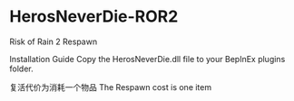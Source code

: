 # HerosNeverDie-ROR2
Risk of Rain 2 Respawn

Installation Guide
Copy the HerosNeverDie.dll file to your BepInEx plugins folder.

复活代价为消耗一个物品
The Respawn cost is one item
